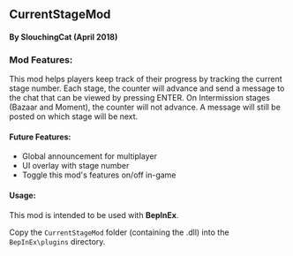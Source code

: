 ## CurrentStageMod 
#### By SlouchingCat (April 2018)

### Mod Features:
This mod helps players keep track of their progress by tracking the current stage number.
Each stage, the counter will advance and send a message to the chat that can be viewed by pressing ENTER.
On Intermission stages (Bazaar and Moment), the counter will not advance. A message will still be posted on which stage will be next.

#### Future Features:
- Global announcement for multiplayer
- UI overlay with stage number
- Toggle this mod's features on/off in-game

#### Usage:
This mod is intended to be used with **BepInEx**.

Copy the `CurrentStageMod` folder (containing the .dll) into the `BepInEx\plugins` directory.
